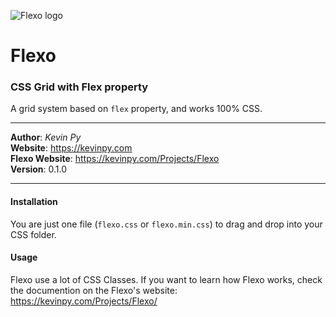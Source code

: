 ![Flexo logo](https://kevinpy.com/Projects/Flexo/out/flexo-logo.png)
# Flexo
### CSS Grid with Flex property
A grid system based on `flex` property, and works 100% CSS.
***
**Author**: *Kevin Py*<br />
**Website**: <https://kevinpy.com><br />
**Flexo Website**: <https://kevinpy.com/Projects/Flexo><br />
**Version**: 0.1.0
***
#### Installation
You are just one file (`flexo.css` or `flexo.min.css`) to drag and drop into your CSS folder.
#### Usage
Flexo use a lot of CSS Classes. If you want to learn how Flexo works, check the documention on the Flexo's website: https://kevinpy.com/Projects/Flexo/
